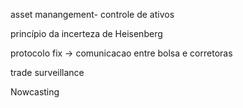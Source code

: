 asset manangement- controle de ativos

princípio da incerteza de Heisenberg 

protocolo fix -> comunicacao entre bolsa e corretoras

trade surveillance

Nowcasting
